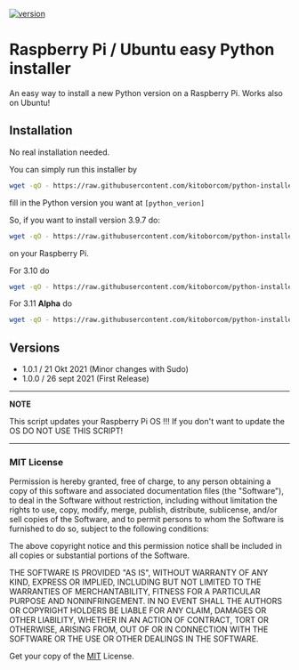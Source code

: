 
[![version](https://img.shields.io/badge/version-1.0.1-yellow.svg)](https://semver.org)

# Raspberry Pi / Ubuntu easy Python installer

An easy way to install a new Python version on a Raspberry Pi. Works also on Ubuntu!

## Installation

No real installation needed.

You can simply run this installer by

```bash
wget -qO - https://raw.githubusercontent.com/kitoborcom/python-installer/main/python.sh | sudo bash -s [python_verion]
```

fill in the Python version you want at `[python_verion]`

So, if you want to install version 3.9.7 do:

```bash
wget -qO - https://raw.githubusercontent.com/kitoborcom/python-installer/main/python.sh | sudo bash -s 3.9.7
```
on your Raspberry Pi.

For 3.10 do
```bash
wget -qO - https://raw.githubusercontent.com/kitoborcom/python-installer/main/python.sh | sudo bash -s 3.10.0
```

For 3.11 **Alpha** do
```bash
wget -qO - https://raw.githubusercontent.com/kitoborcom/python-installer/main/python.sh | sudo bash -s 3.11.0a1
```


## Versions

* 1.0.1 / 21 Okt 2021 (Minor changes with Sudo)
* 1.0.0 / 26 sept 2021 (First Release)


---
**NOTE**

This script updates your Raspberry Pi OS !!! If you don't want to update the OS DO NOT USE THIS SCRIPT!

---

### MIT License
Permission is hereby granted, free of charge, to any person obtaining a copy
of this software and associated documentation files (the "Software"), to deal
in the Software without restriction, including without limitation the rights
to use, copy, modify, merge, publish, distribute, sublicense, and/or sell
copies of the Software, and to permit persons to whom the Software is
furnished to do so, subject to the following conditions:

The above copyright notice and this permission notice shall be included in all
copies or substantial portions of the Software.

THE SOFTWARE IS PROVIDED "AS IS", WITHOUT WARRANTY OF ANY KIND, EXPRESS OR
IMPLIED, INCLUDING BUT NOT LIMITED TO THE WARRANTIES OF MERCHANTABILITY,
FITNESS FOR A PARTICULAR PURPOSE AND NONINFRINGEMENT. IN NO EVENT SHALL THE
AUTHORS OR COPYRIGHT HOLDERS BE LIABLE FOR ANY CLAIM, DAMAGES OR OTHER
LIABILITY, WHETHER IN AN ACTION OF CONTRACT, TORT OR OTHERWISE, ARISING FROM,
OUT OF OR IN CONNECTION WITH THE SOFTWARE OR THE USE OR OTHER DEALINGS IN THE
SOFTWARE.

Get your copy of the [MIT](https://choosealicense.com/licenses/mit/) License.
